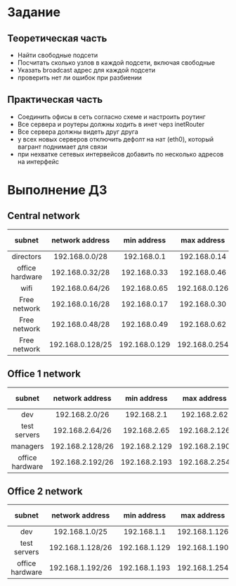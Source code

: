 # Задание

## Теоретическая часть
- Найти свободные подсети
- Посчитать сколько узлов в каждой подсети, включая свободные
- Указать broadcast адрес для каждой подсети
- проверить нет ли ошибок при разбиении

## Практическая часть
- Соединить офисы в сеть согласно схеме и настроить роутинг
- Все сервера и роутеры должны ходить в инет черз inetRouter
- Все сервера должны видеть друг друга
- у всех новых серверов отключить дефолт на нат (eth0), который вагрант поднимает для связи
- при нехватке сетевых интервейсов добавить по несколько адресов на интерфейс

# Выполнение ДЗ

## Central network

| subnet | network address | min address | max address | total hosts | broadcast |
|:----:|:----:|:----:|:----:|:----:|:----:|
| directors | 192.168.0.0/28 | 192.168.0.1 | 192.168.0.14 | 14 | 192.168.0.15 |
| office hardware | 192.168.0.32/28 | 192.168.0.33 | 192.168.0.46 | 14 | 192.168.0.47 |
| wifi | 192.168.0.64/26 | 192.168.0.65 | 192.168.0.126 | 62 | 192.168.0.127 |
| Free network | 192.168.0.16/28 | 192.168.0.17 | 192.168.0.30 | 14 | 192.168.0.31 |
| Free network | 192.168.0.48/28 | 192.168.0.49 | 192.168.0.62 | 14 | 192.168.0.63 |
| Free network | 192.168.0.128/25 | 192.168.0.129 | 192.168.0.254 | 126 | 192.168.0.255 |

## Office 1 network
| subnet | network address | min address | max address | total hosts | broadcast |
|:----:|:----:|:----:|:----:|:----:|:----:|
| dev | 192.168.2.0/26 | 192.168.2.1 | 192.168.2.62 | 62 | 192.168.2.63 |
| test servers | 192.168.2.64/26 | 192.168.2.65 | 192.168.2.126 | 62 | 192.168.2.127 |
| managers | 192.168.2.128/26 | 192.168.2.129 | 192.168.2.190 | 62 | 192.168.2.191 |
| office hardware | 192.168.2.192/26 | 192.168.2.193 | 192.168.2.254 | 62 | 192.168.2.255 |

## Office 2 network
| subnet | network address | min address | max address | total hosts | broadcast |
|:----:|:----:|:----:|:----:|:----:|:----:|
| dev | 192.168.1.0/25 | 192.168.1.1 | 192.168.1.126 | 126 | 192.168.2.127 |
| test servers | 192.168.1.128/26 | 192.168.1.129 | 192.168.1.190 | 62 | 192.168.2.191 |
| office hardware | 192.168.1.192/26 | 192.168.1.193 | 192.168.1.254 | 62 | 192.168.2.255 |











